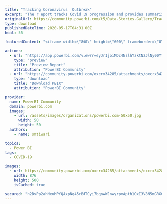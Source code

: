 ```yaml
---
title: "Tracking Coronavirus  Outbreak"
excerpt: "The r eport tracks Covid 19 progression and provides summarized view of Corona Outbreak across nations with an option to drill through specific"
originalUrl: https://community.powerbi.com/t5/Data-Stories-Gallery/Tracking-Coronavirus-Outbreak/m-p/1093073
type: download
publishedDateTime: 2020-05-17T04:31:00Z
heat: 55

featuredContent: "<iframe width=\"800\" height=\"600\" frameborder=\"0\" src=\"https://app.powerbi.com/view?r=eyJrIjoiMDc4NzlhYzktN2JlNy00YTljLWFjNjEtZDZlOTE2ZTUzY2E2IiwidCI6IjQ2ZTU2MmVlLWFiNGUtNGYxYi1iOWUyLWM4NDUzN2RkNTYwOCJ9\"></iframe>"

actions:
  - url: "https://app.powerbi.com/view?r=eyJrIjoiMDc4NzlhYzktN2JlNy00YTljLWFjNjEtZDZlOTE2ZTUzY2E2IiwidCI6IjQ2ZTU2MmVlLWFiNGUtNGYxYi1iOWUyLWM4NDUzN2RkNTYwOCJ9"
    type: "preview"
    title: "Preview Report"
    attribution: "PowerBI Community"
  - url: "https://community.powerbi.com/oxcrx34285/attachments/oxcrx34285/DataStoriesGallery/3958/2/TrackingCoronaOutbreak.pbix"
    type: "download"
    title: "Download PBIX"
    attribution: "PowerBI Community"

provider:
  name: PowerBI Community
  domain: powerbi.com
  images:
    - url: /assets/images/organizations/powerbi.com-50x50.jpg
      width: 50
      height: 50
  authors:
    - name: smtiwari

topics:
  - Power BI
tags:
  - COVID-19

images:
  - url: https://community.powerbi.com/oxcrx34285/attachments/oxcrx34285/DataStoriesGallery/3958/1/Thumbnail.PNG
    width: 876
    height: 500
    isCached: true

secured: "h2DvPp2ahNeuMPYQAxpNq45rBdTCyi7bqnwWJnwyrpxApth1OxI3V8N5mGRG6zdGavqlOLSc+8rXAaS/gfuhtkaKY1M9iJwzp0ZvE9aMF7tzcmN1GJf/O2knvYQ5YbxulXKQ7m+aXU/OEbKVHM/JVbAmawrfBBN8O67Er8sI/jr7zoZDET/UFRo12tPiWNINlrBUxonQLsSmYL9gZgcIMEK/rS5/O6Nwm5zLmy2m2pA53NeXuy7wNGl61bdZnPCr1GvSEHzJK39OHgiveerT6qwIVhYG7EFJKkntzuKPG6QbqHWT0aCzQ2Bb9Pg8XhR88A6Gu94UaRwClwC+I1Tez1zrxgEgEcWRHeUis6rjR0WeJXfHgaCxsBtKDY5ijeBI;JKsSqJn8tB6qaEXBK1eKZg=="
---
```


